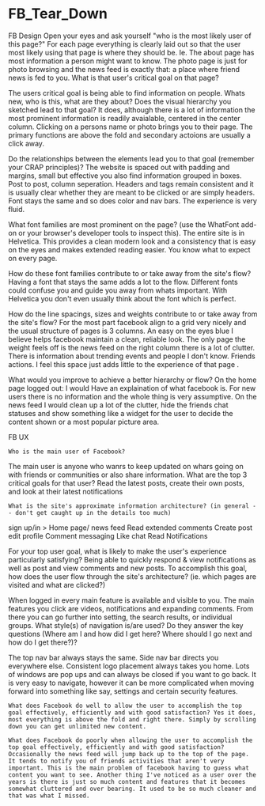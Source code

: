 # FB_Tear_Down
FB Design
Open your eyes and ask yourself "who is the most likely user of this page?"
For each page everything is clearly laid out so that the user most likely using that page is where they should be. Ie. The about page has most information a person might want to know. The photo page is just for photo browsing and the news feed is exactly that: a place where friend news is fed to you. 
What is that user's critical goal on that page?

The users critical goal is being able to find information on people. Whats new, who is this, what are they about?
Does the visual hierarchy you sketched lead to that goal?
It does, although there is a lot of information the most prominent information is readily avaialable, centered in the center column. Clicking on a persons name or photo brings you to their page. The primary functions are above the fold and secondary actoions are usually a click away. 

Do the relationships between the elements lead you to that goal (remember your CRAP principles)? The website is spaced out with padding and margins, small but effective you also find information grouped in boxes. Post to post, column seperation. Headers and tags remain consistent and it is usually clear whether they are meant to be clicked or are simply headers.  Font stays the same and so does color and nav bars. The experience is very fluid.

What font families are most prominent on the page? (use the WhatFont add-on or your browser's developer tools to inspect this). The entire site is in Helvetica. This provides a clean modern look and a consistency that is easy on the eyes and makes extended reading easier. You know what to expect on every page. 

How do these font families contribute to or take away from the site's flow?
Having a font that stays the same adds a lot to the flow. Different fonts could confuse you and guide you away from whats important. With Helvetica you don't even usually think about the font which is perfect.

How do the line spacings, sizes and weights contribute to or take away from the site's flow? For the most part facebook align to a grid very nicely and the usual structure of pages is 3 columns. An easy on the eyes blue I believe helps facebook maintain a clean, reliable look. The only page the weight feels off is the news feed on the right column there is a lot of clutter. There is information about trending events and people I don't know. Friends actions. I feel this space just adds little to the experience of that page .

What would you improve to achieve a better hierarchy or flow? On the home page logged out: I would Have an explaination of what facebook is. For new users there is no information and the whole thing is very assumptive. On the news feed I would clean up a lot of the clutter, hide the friends chat statuses and show something like a widget for the user to decide the content shown or a most popular picture area. 

FB UX


    Who is the main user of Facebook?
The main user is anyone who wanrs to keep updated on whars going on with friends or communities or also share information.
    What are the top 3 critical goals for that user?
Read the latest posts, create their own posts, and look at their latest notifications

    What is the site's approximate information architecture? (in general -- don't get caught up in the details too much)
sign up/in > Home page/ news feed     Read extended comments
                         Create post                             edit profile
                         Comment                                 messaging
                         Like                                    chat
                         Read Notifications
    
For your top user goal, what is likely to make the user's experience particularly satisfying?
Being able to quickly respond & view notifications as well as post and view comments and new posts.
    To accomplish this goal, how does the user flow through the site's architecture? (ie. which pages are visited and what are clicked?)
    
When logged in every main feature is available and visible to you. The main features you click are videos, notifications and expanding comments. From there you can go further into setting, the search results, or individual groups. 
    What style(s) of navigation is/are used? Do they answer the key questions (Where am I and how did I get here? Where should I go next and how do I get there?)?
    
The top nav bar always stays the same. Side nav bar directs you everywhere else. Consistent logo placement always takes you home. Lots of windows are pop ups and can always be closed if you want to go back. It is very easy to navigate, however it can be more complicated when moving forward into something like say, settings and certain security features.

    What does Facebook do well to allow the user to accomplish the top goal effectively, efficiently and with good satisfaction? Yes it does, most everything is above the fold and right there. Simply by scrolling down you can get unlimited new content. 
    
    What does Facebook do poorly when allowing the user to accomplish the top goal effectively, efficiently and with good satisfaction? Occasionally the news feed will jump back up to the top of the page. It tends to notify you of friends activities that aren't very important. This is the main problem of facebook having to guess what content you want to see. Another thing I've noticed as a user over the years is there is just so much content and features that it becomes somewhat cluttered and over bearing. It used to be so much cleaner and that was what I missed.
